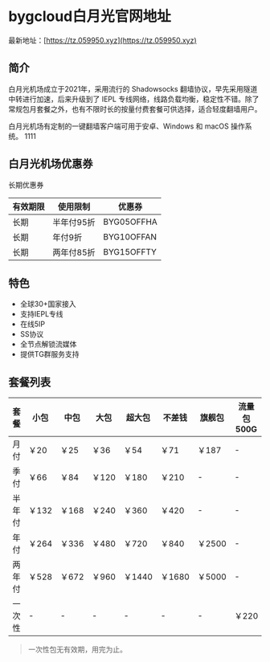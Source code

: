 # bygcloud白月光官网地址

最新地址：[https://tz.059950.xyz](https://tz.059950.xyz)

## 简介

白月光机场成立于2021年，采用流行的 Shadowsocks 翻墙协议，早先采用隧道中转进行加速，后来升级到了 IEPL 专线网络，线路负载均衡，稳定性不错。除了常规包月套餐之外，也有不限时长的按量付费套餐可供选择，适合轻度翻墙用户。

白月光机场有定制的一键翻墙客户端可用于安卓、Windows 和 macOS 操作系统。
1111
## 白月光机场优惠券

长期优惠券

|有效期限|使用限制|优惠券|
|----|----|----|
|长期|半年付95折|BYG05OFFHA|
|长期|年付9折|BYG10OFFAN|
|长期|两年付85折|BYG15OFFTY|111111111111

## 特色

* 全球30+国家接入
* 支持IEPL专线
* 在线5IP
* SS协议
* 全节点解锁流媒体
* 提供TG群服务支持

## 套餐列表

|套餐|小包|中包|大包|超大包|不差钱|旗舰包|流量包500G|流量包1000G|
|----|----|----|----|----|----|----|----|----|
|月付|￥20|￥25|￥36|￥54|￥71|￥187|-|-|
|季付|￥66|￥84|￥120|￥180|￥210|-|-|-|
|半年付|￥132|￥168|￥240|￥360|￥420|-|-|-|
|年付|￥264|￥336|￥480|￥720|￥840|￥2500|-|-|
|两年付|￥528|￥672|￥960|￥1440|￥1680|￥5000|-|-|
|一次性|-|-|-|-|-|-|￥220|￥400|

> 一次性包无有效期，用完为止。
